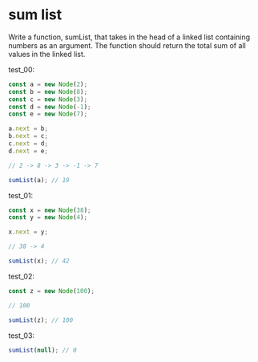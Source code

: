 # sum list

Write a function, sumList, that takes in the head of a linked list containing numbers as an argument. The function should return the total sum of all values in the linked list.

test_00:
```js
const a = new Node(2);
const b = new Node(8);
const c = new Node(3);
const d = new Node(-1);
const e = new Node(7);

a.next = b;
b.next = c;
c.next = d;
d.next = e;

// 2 -> 8 -> 3 -> -1 -> 7

sumList(a); // 19
```

test_01:
```js
const x = new Node(38);
const y = new Node(4);

x.next = y;

// 38 -> 4

sumList(x); // 42
```

test_02:
```js
const z = new Node(100);

// 100

sumList(z); // 100
```

test_03:
```js
sumList(null); // 0
```
